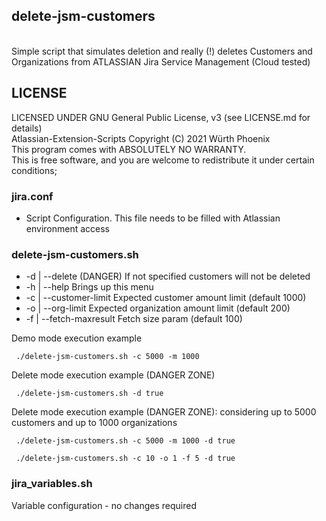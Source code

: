## delete-jsm-customers
<br>
Simple script that simulates deletion and really (!) deletes Customers and Organizations from ATLASSIAN Jira Service Management (Cloud tested) 

## LICENSE

LICENSED UNDER GNU General Public License, v3  (see LICENSE.md for details)            
Atlassian-Extension-Scripts Copyright (C) 2021  Würth Phoenix                          
This program comes with ABSOLUTELY NO WARRANTY.                                        
This is free software, and you are welcome to redistribute it under certain conditions;


### jira.conf
- Script Configuration. This file needs to be filled with Atlassian environment access

### delete-jsm-customers.sh 

- -d    | --delete                                   (DANGER)   If not specified customers will not be deleted
- -h    | --help                                     Brings up this menu
- -c    | --customer-limit                           Expected customer amount limit (default 1000)
- -o    | --org-limit                                Expected organization amount limit (default 200)
- -f    | --fetch-maxresult                          Fetch size param (default 100)


Demo mode execution example<br>
```
 ./delete-jsm-customers.sh -c 5000 -m 1000

```
Delete mode execution example (DANGER ZONE)<br>
```
 ./delete-jsm-customers.sh -d true

```
Delete mode execution example (DANGER ZONE): considering up to 5000 customers and up to 1000 organizations <br>
```
 ./delete-jsm-customers.sh -c 5000 -m 1000 -d true
 
 ./delete-jsm-customers.sh -c 10 -o 1 -f 5 -d true

```
### jira_variables.sh
Variable configuration - no changes required



